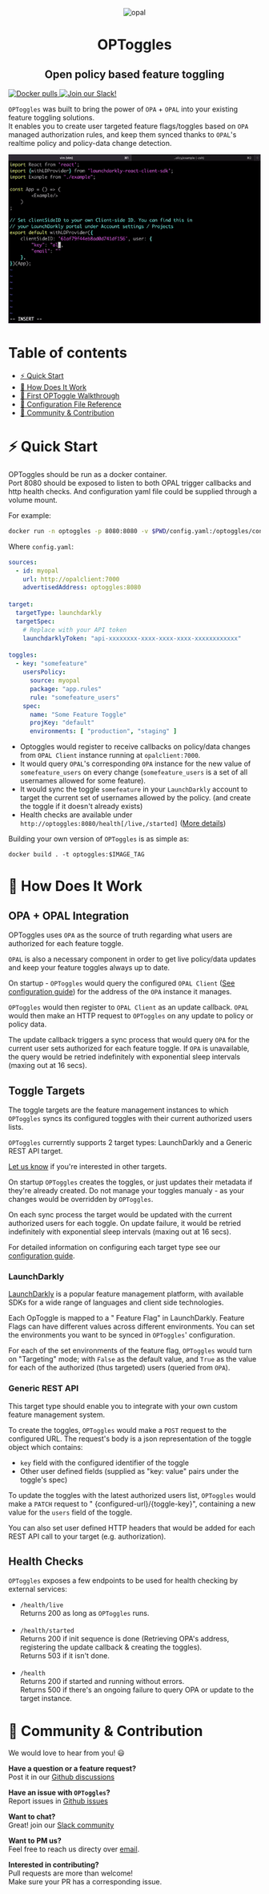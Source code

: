 <p  align="center">
 <img src="https://i.ibb.co/m4cN6nW/optoggles.png" height=170 alt="opal" border="0" />
</p>
<h1 align="center">
OPToggles
</h1>

<h2 align="center">
Open policy based feature toggling
</h2>

<a href="https://hub.docker.com/r/authorizon/optoggles" target="_blank">
    <img src="https://img.shields.io/docker/pulls/authorizon/optoggles?label=Docker%20pulls" alt="Docker pulls">
</a>
<a href="https://opal-access.slack.com/" target="_blank">
    <img src="https://img.shields.io/badge/Slack%20Community-4A154B?logo=slack&logoColor=white" alt="Join our Slack!">
</a>

`OPToggles` was built to bring the power of `OPA` + `OPAL` into your existing feature toggling solutions. <br/>
It enables you to create user targeted feature flags/toggles based on `OPA` managed authorization rules, and keep them
synced thanks to `OPAL`'s realtime policy and policy-data change detection.<br/>

<img src="docs/optoggles-demo.gif" alt="OPToggles Demo">

# Table of contents

- [⚡ Quick Start](#quick-start)
- [🤿 How Does It Work](#design)
- [🦮 First OPToggle Walkthrough](docs/walkthrough.md)
- [📖 Configuration File Reference](docs/configuration.md)
- [👥 Community & Contribution](#community)

# <a name="quick-start"></a>⚡️ Quick Start

OPToggles should be run as a docker container. <br/>
Port 8080 should be exposed to listen to both OPAL trigger callbacks and http health checks. And configuration yaml file
could be supplied through a volume mount.

For example:

```sh
docker run -n optoggles -p 8080:8080 -v $PWD/config.yaml:/optoggles/config.yaml --rm -it authorizon/optoggles:latest
```

Where `config.yaml`:

```yaml
sources:
  - id: myopal
    url: http://opalclient:7000
    advertisedAddress: optoggles:8080

target:
  targetType: launchdarkly
  targetSpec:
    # Replace with your API token
    launchdarklyToken: "api-xxxxxxxx-xxxx-xxxx-xxxx-xxxxxxxxxxxx"

toggles:
  - key: "somefeature"
    usersPolicy:
      source: myopal
      package: "app.rules"
      rule: "somefeature_users"
    spec:
      name: "Some Feature Toggle"
      projKey: "default"
      environments: [ "production", "staging" ]
```

- Optoggles would register to receive callbacks on policy/data changes from `OPAL Client` instance running
  at `opalclient:7000`.
- It would query `OPAL`'s corresponding `OPA` instance for the new value of `somefeature_users` on every
  change (`somefeature_users` is a set of all usernames allowed for some feature).
- It would sync the toggle `somefeature` in your `LaunchDarkly` account to target the current set of usernames allowed
  by the policy. (and create the toggle if it doesn't already exists)
- Health checks are available under `http://optoggles:8080/health[/live,/started]` ([More details](#healthchecks))

Building your own version of `OPToggles` is as simple as:

```shell
docker build . -t optoggles:$IMAGE_TAG
```

# <a name="design"></a>🤿 How Does It Work

## <a name="opa"></a>OPA + OPAL Integration

OPToggles uses `OPA` as the source of truth regarding what users are authorized for each feature toggle.

`OPAL` is also a necessary component in order to get live policy/data updates and keep your feature toggles always up to
date.

On startup - `OPToggles` would query the configured `OPAL Client` ([See configuration guide](#docs/configuration.md))
for the address of the `OPA` instance it manages.

`OPToggles` would then register to `OPAL Client` as an update callback. `OPAL` would then make an HTTP request
to `OPToggles` on any update to policy or policy data.

The update callback triggers a sync process that would query `OPA` for the current user sets authorized for each feature
toggle. If `OPA` is unavailable, the query would be retried indefinitely with exponential sleep intervals (maxing out at
16 secs).

## <a name="targets"></a>Toggle Targets

The toggle targets are the feature management instances to which `OPToggles` syncs its configured toggles with their
current authorized users lists.

`OPToggles` currerntly supports 2 target types: LaunchDarkly and a Generic REST API target.

[Let us know](#community) if you're interested in other targets.

On startup `OPToggles` creates the toggles, or just updates their metadata if they're already created. Do not manage
your toggles manualy - as your changes would be overridden by `OPToggles`.

On each sync process the target would be updated with the current authorized users for each toggle. On update failure,
it would be retried indefinitely with exponential sleep intervals (maxing out at 16 secs).

For detailed information on configuring each target type see our [configuration guide](#docs/configuration.md).

### <a name="targets"></a>LaunchDarkly

[LaunchDarkly](#https://launchdarkly.com/) is a popular feature management platform, with available SDKs for a wide
range of languages and client side technologies.

Each OpToggle is mapped to a "
Feature Flag" in LaunchDarkly. Feature Flags can have different values across different environments. You can set the
environments you want to be synced in `OPToggles`' configuration.

For each of the set environments of the feature flag, `OPToggles` would turn on "Targeting" mode; with `False` as the
default value, and `True` as the value for each of the authorized (thus targeted) users (queried from `OPA`).

### <a name="targets"></a>Generic REST API

This target type should enable you to integrate with your own custom feature management system.

To create the toggles, `OPToggles` would make a `POST` request to the configured URL. The request's body is a json
representation of the toggle object which contains:

- `key` field with the configured identifier of the toggle
- Other user defined fields (supplied as "key: value" pairs under the toggle's spec)

To update the toggles with the latest authorized users list, `OPToggles` would make a `PATCH` request to "
{configured-url}/{toggle-key}", containing a new value for the `users` field of the toggle.

You can also set user defined HTTP headers that would be added for each REST API call to your target (e.g.
authorization).

## <a name="healthchecks"></a>Health Checks

`OPToggles` exposes a few endpoints to be used for health checking by external services:

- `/health/live` <br/>
  Returns 200 as long as `OPToggles` runs. <br/><br/>
- `/health/started` <br/>
  Returns 200 if init sequence is done (Retrieving OPA's address, registering the update callback & creating the
  toggles). <br/>
  Returns 503 if it isn't done. <br/><br/>
- `/health` <br/>
  Returns 200 if started and running without errors.  
  Returns 500 if there's an ongoing failure to query OPA or update to the target instance.

# <a name="community"></a>👥 Community & Contribution

We would love to hear from you! 😃

**Have a question or a feature request?** <br/>
Post it in our [Github discussions](https://github.com/authorizon/opal/discussions)

**Have an issue with `OPToggles`?** <br/>
Report issues in [Github issues](https://github.com/authorizon/opal/issues)

**Want to chat?** <br/>
Great! join our [Slack community](https://join.slack.com/t/opal-access/shared_invite/zt-nz6yjgnp-RlP9rtOPwO0n0aH_vLbmBQ)

**Want to PM us?** <br/>
Feel free to reach us directy over [email](mailto:or@authorizon.com).

**Interested in contributing?** <br/>
Pull requests are more than welcome!<br/>
Make sure your PR has a corresponding issue.
